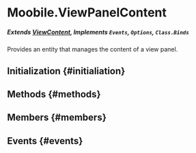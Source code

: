 Moobile.ViewPanelContent
================================================================================
##### Extends [ViewContent](Docs/View/ViewContent.md), Implements `Events`, `Options`, `Class.Binds`

Provides an entity that manages the content of a view panel.

Initialization {#initialiation}
--------------------------------------------------------------------------------

Methods {#methods}
--------------------------------------------------------------------------------


Members {#members}
--------------------------------------------------------------------------------


Events {#events}
--------------------------------------------------------------------------------